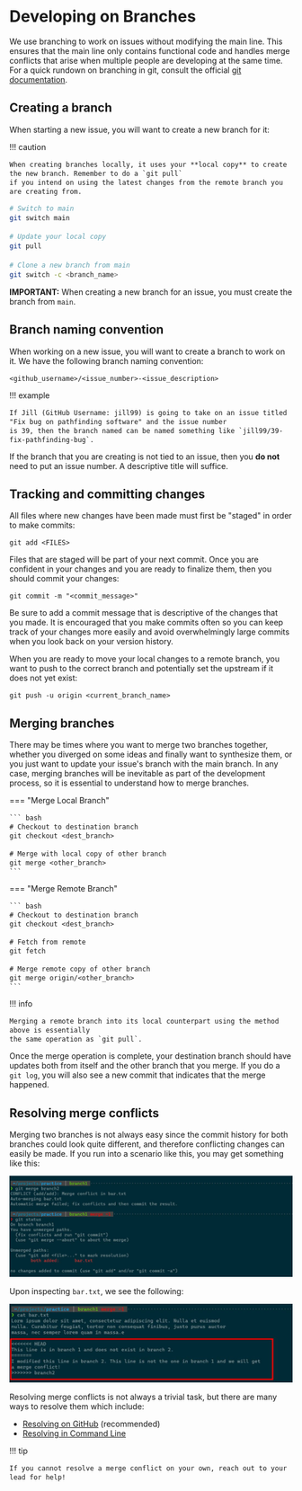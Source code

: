 # Developing on Branches

We use branching to work on issues without modifying the main line. This ensures that the main line only
contains functional code and handles merge conflicts that arise
when multiple people are developing at the same time. For a quick rundown on branching in git,
consult the official [git documentation](https://git-scm.com/book/en/v2/Git-Branching-Branches-in-a-Nutshell).

## Creating a branch

When starting a new issue, you will want to create a new branch for it:

!!! caution

    When creating branches locally, it uses your **local copy** to create the new branch. Remember to do a `git pull` 
    if you intend on using the latest changes from the remote branch you are creating from.

```bash title="Creating a new branch from main"
# Switch to main
git switch main

# Update your local copy
git pull

# Clone a new branch from main
git switch -c <branch_name>
```

**IMPORTANT:** When creating a new branch for an issue, you must create the branch from `main`.

## Branch naming convention

When working on a new issue, you will want to create a branch to work on it. We have the following branch
naming convention:

```
<github_username>/<issue_number>-<issue_description>
```

!!! example

    If Jill (GitHub Username: jill99) is going to take on an issue titled "Fix bug on pathfinding software" and the issue number
    is 39, then the branch named can be named something like `jill99/39-fix-pathfinding-bug`.

If the branch that you are creating is not tied to an issue, then you **do not** need to put an issue number.
A descriptive title will suffice.

## Tracking and committing changes

All files where new changes have been made must first be "staged" in order to make commits:

```
git add <FILES>
```

Files that are staged will be part of your next commit. Once you are confident in your changes and you are ready
to finalize them, then you should commit your changes:

```
git commit -m "<commit_message>"
```

Be sure to add a commit message that is descriptive of the changes that you made. It is encouraged that you make commits
often so you can keep track of your changes more easily and avoid overwhelmingly large commits when you look back on your
version history.

When you are ready to move your local changes to a remote branch, you want to push to the correct branch
and potentially set the upstream if it does not yet exist:

```
git push -u origin <current_branch_name>
```

## Merging branches

There may be times where you want to merge two branches together, whether you diverged on some ideas and finally
want to synthesize them, or you just want to update your issue's branch with the main branch. In any case, merging
branches will be inevitable as part of the development process, so it is essential to understand how to merge branches.

=== "Merge Local Branch"

    ``` bash
    # Checkout to destination branch
    git checkout <dest_branch>

    # Merge with local copy of other branch
    git merge <other_branch>
    ```

=== "Merge Remote Branch"

    ``` bash
    # Checkout to destination branch
    git checkout <dest_branch>

    # Fetch from remote
    git fetch

    # Merge remote copy of other branch
    git merge origin/<other_branch>
    ```

!!! info

    Merging a remote branch into its local counterpart using the method above is essentially
    the same operation as `git pull`.

Once the merge operation is complete, your destination branch should have updates both from itself and the other
branch that you merge. If you do a `git log`, you will also see a new commit that indicates that the merge happened.

## Resolving merge conflicts

Merging two branches is not always easy since the commit history for both branches could look quite different, and
therefore conflicting changes can easily be made. If you run into a scenario like this, you may get something like this:

![image](../../../assets/images/github/workflow/merge_conflict.png)

Upon inspecting `bar.txt`, we see the following:

![image](../../../assets/images/github/workflow/merge_conflict_file.png)

Resolving merge conflicts is not always a trivial task, but there are many ways to resolve them which include:

- [Resolving on GitHub](https://docs.github.com/en/pull-requests/collaborating-with-pull-requests/addressing-merge-conflicts/resolving-a-merge-conflict-on-github) (recommended)
- [Resolving in Command Line](https://docs.github.com/en/pull-requests/collaborating-with-pull-requests/addressing-merge-conflicts/resolving-a-merge-conflict-using-the-command-line)

!!! tip

    If you cannot resolve a merge conflict on your own, reach out to your lead for help!
